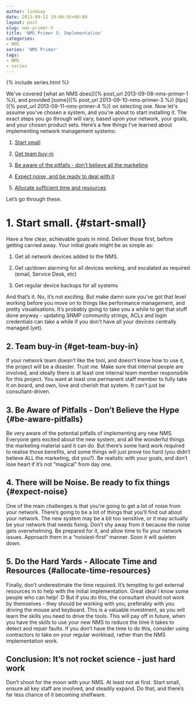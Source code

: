 ```yaml
---
author: lindsay
date: 2013-09-12 19:00:55+00:00
layout: post
slug: nms-primer-5
title: 'NMS Primer 5: Implementation'
categories:
- NMS
series: 'NMS Primer'
tags:
- NMS
- series
---
```


{% include series.html %}

We've covered [what an NMS does]({% post_url 2013-09-08-nms-primer-1 %}), and provided [some]({% post_url 2013-09-10-nms-primer-3 %}) [tips]({% post_url 2013-09-11-nms-primer-4 %}) on selecting one. Now let's assume you've chosen a system, and you're about to start installing it. The exact steps you go through will vary, based upon your network, your goals, and your chosen product sets. Here’s a few things I’ve learned about implementing network management systems:


  1. [Start small](#start-small)

  2. [Get team buy-in](#get-team-buy-in)

  3. [Be aware of the pitfalls - don’t believe all the marketing](#be-aware-pitfalls)

  4. [Expect noise, and be ready to deal with it](#expect-noise)

  5. [Allocate sufficient time and resources](#allocate-time-resources)


Let’s go through these.



# 1. Start small.   {#start-small}


Have a few clear, achievable goals in mind. Deliver those first, before getting carried away. Your initial goals might be as simple as:


  1. Get all network devices added to the NMS.

  2. Get up/down alarming for all devices working, and escalated as required (email, Service Desk, etc)

  3. Get regular device backups for all systems


And that’s it. No, it’s not exciting. But make damn sure you’ve got that level working before you move on to things like performance management, and pretty visualisations. It’s probably going to take you a while to get that stuff done anyway - updating SNMP community strings, ACLs and login credentials can take a while if you don’t have all your devices centrally managed (yet).


## 2. Team buy-in   {#get-team-buy-in}


If your network team doesn’t like the tool, and doesn’t know how to use it, the project will be a disaster. Trust me. Make sure that internal people are involved, and ideally there is at least one internal team member responsible for this project. You want at least one permanent staff member to fully take it on board, and own, love and cherish that system. It can’t just be consultant-driven.


## 3. Be Aware of Pitfalls - Don’t Believe the Hype   {#be-aware-pitfalls}


Be very aware of the potential pitfalls of implementing any new NMS. Everyone gets excited about the new system, and all the wonderful things the marketing material said it can do. But there’s some hard work required to realise those benefits, and some things will just prove too hard (you didn’t believe ALL the marketing, did you?). Be realistic with your goals, and don’t lose heart if it’s not “magical” from day one.


## 4. There will be Noise. Be ready to fix things   {#expect-noise}


One of the main challenges is that you’re going to get a lot of noise from your network. There’s going to be a lot of things that you’ll find out about your network. The new system may be a bit too sensitive, or it may actually be your network that needs fixing. Don’t shy away from it because the noise gets overwhelming. Be prepared for it, and allow time to fix your network issues. Approach them in a “noisiest-first” manner. Soon it will quieten down.


## 5. Do the Hard Yards - Allocate Time and Resources   {#allocate-time-resources}


Finally, don’t underestimate the time required. It’s tempting to get external resources in to help with the initial implementation. Great idea! I know some people who can help! :D But if you do this, the consultant should not work by themselves - they should be working with you, preferably with you driving the mouse and keyboard. This is a valuable investment, as you will learn the skills you need to drive the tools. This will pay off in future, when you have the skills to use your new NMS to reduce the time it takes to detect and repair faults. If you don’t have the time to do this, consider using contractors to take on your regular workload, rather than the NMS implementation work.


## Conclusion: It’s not rocket science - just hard work


Don’t shoot for the moon with your NMS. At least not at first. Start small, ensure all key staff are involved, and steadily expand. Do that, and there’s far less chance of it becoming shelfware.
